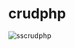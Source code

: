 # crudphp
![sscrudphp](https://user-images.githubusercontent.com/37892922/107523533-68838800-6be7-11eb-936f-46e7346722d5.png)
